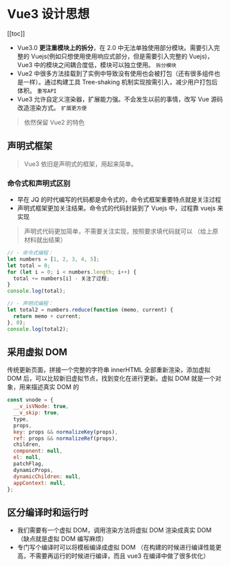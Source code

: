 # Vue3 设计思想

[[toc]]

- Vue3.0 **更注重模块上的拆分**，在 2.0 中无法单独使用部分模块。需要引入完整的 Vuejs(例如只想使用使用响应式部分，但是需要引入完整的 Vuejs)， Vue3 中的模块之间耦合度低，模块可以独立使用。 `拆分模块`
- Vue2 中很多方法挂载到了实例中导致没有使用也会被打包（还有很多组件也是一样）。通过构建工具 Tree-shaking 机制实现按需引入，减少用户打包后体积。 `重写API`
- Vue3 允许自定义渲染器，扩展能力强。不会发生以前的事情，改写 Vue 源码改造渲染方式。 `扩展更方便`

> 依然保留 Vue2 的特色

## 声明式框架

> Vue3 依旧是声明式的框架，用起来简单。

### 命令式和声明式区别

- 早在 JQ 的时代编写的代码都是命令式的，命令式框架重要特点就是关注过程
- 声明式框架更加关注结果。命令式的代码封装到了 Vuejs 中，过程靠 vuejs 来实现

> 声明式代码更加简单，不需要关注实现，按照要求填代码就可以 （给上原材料就出结果）

```js
// - 命令式编程：
let numbers = [1, 2, 3, 4, 5];
let total = 0;
for (let i = 0; i < numbers.length; i++) {
  total += numbers[i] - 关注了过程;
}
console.log(total);

// - 声明式编程：
let total2 = numbers.reduce(function (memo, current) {
  return memo + current;
}, 0);
console.log(total2);
```

## 采用虚拟 DOM

传统更新页面，拼接一个完整的字符串 innerHTML 全部重新渲染，添加虚拟 DOM 后，可以比较新旧虚拟节点，找到变化在进行更新。虚拟 DOM 就是一个对象，用来描述真实 DOM 的

```js
const vnode = {
  __v_isVNode: true,
  __v_skip: true,
  type,
  props,
  key: props && normalizeKey(props),
  ref: props && normalizeRef(props),
  children,
  component: null,
  el: null,
  patchFlag,
  dynamicProps,
  dynamicChildren: null,
  appContext: null,
};
```

## 区分编译时和运行时

- 我们需要有一个虚拟 DOM，调用渲染方法将虚拟 DOM 渲染成真实 DOM （缺点就是虚拟 DOM 编写麻烦）
- 专门写个编译时可以将模板编译成虚拟 DOM （在构建的时候进行编译性能更高，不需要再运行的时候进行编译，而且 vue3 在编译中做了很多优化）
